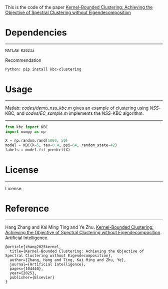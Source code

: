 This is the code of the paper [Kernel-Bounded Clustering: Achieving the Objective of Spectral Clustering without Eigendecomposition](https://github.com/IsolationKernel/.github/blob/main/profile/PDF/KBCAIJ2025.pdf)




# Dependencies
---

```bash
MATLAB R2023a
```

Recommendation
```bash
Python: pip install kbc-clustering
```




# Usage
---
Matlab: 
*codes/demo_nss_kbc.m* gives an example of clustering using $NSS$-KBC, and *codes/EC_sample.m* implements the $NSS$-KBC algorithm.

---
```python
from kbc import KBC
import numpy as np

X = np.random.rand(1000, 50)
model = KBC(k=5, tau=0.4, psi=64, random_state=42)
labels = model.fit_predict(X)
```


# License
---
License.


# Reference
---
Hang Zhang and Kai Ming Ting and Ye Zhu. [Kernel-Bounded Clustering: Achieving the Objective of Spectral Clustering without Eigendecomposition]([https://google.comninini](https://doi.org/10.1016/j.artint.2025.104440)). Artificial Intelligence.

```
@article{zhang2025kernel,
  title={Kernel-Bounded Clustering: Achieving the Objective of Spectral Clustering without Eigendecomposition},
  author={Zhang, Hang and Ting, Kai Ming and Zhu, Ye},
  journal={Artificial Intelligence},
  pages={104440},
  year={2025},
  publisher={Elsevier}
}
```



